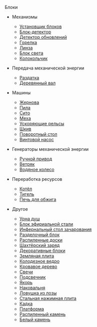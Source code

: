 Блоки  

- Механизмы
    * [Установщик блоков](block_dispenser.md)
    * [Блок-детектор](detector.md)
    * [Детектор обновлений](buddy_block.md)
    * [Горелка](hibachi.md)
    * [Линза](lens.md)
    * [Блок света](light.md)
    * [Колокольчик](wind_chime.md)

- Передача механической энергии
    * [Раздатка](wooden_gearbox.md)
    * [Деревянный вал](wooden_axle.md)

- Машины
    * [Жернова](millstone.md)
    * [Пила](saw.md)
    * [Сито](hopper.md)
    * [Меха](bellows.md)
    * [Ускоряющие рельсы](booster.md)
    * [Шкив](pulley.md)
    * [Поворотный стол](turntable.md)
    * [Винтовой насос](screw_pump.md)
 
- Генераторы механической энергии
    * [Ручной привод](hand_crank.md)
    * [Ветряк](windmill.md)
    * [Водяное колесо](waterwheel.md)        
    
- Переработка ресурсов
    * [Котёл](cauldron.md)
    * [Тигель](crucible.md)
    * [Печь для обжига](kiln.md)

- Другое
    * [Урна душ](soul_urn.md)
    * [Блок эфириальной стали](soulforged_steel_block.md)
    * [Инфернальный стол зачарования](infernal_enchanter.md)
    * [Разделочный блок](chopping_block.md)
    * [Распиленные доски](minimized_wood.md)
    * [Шахтёрский заряд](mining_charge.md)
    * [Декоративные блоки](decoration.md)
    * [Земляная плита](dirt_slab.md)
    * [Колодезное ведро](well_bucket.md)
    * [Кровавое дерево](blood_wood.md)
    * [Свечи](candles.md)
    * [Подсвечник](candle_holders.md)
    * [Якорь](anchor.md)
    * [Наковальня](anvil.md)
    * [Ловушка из лозы](vine_trap.md)
    * [Стальная нажимная плита](steel_pressure_plate.md)
    * [Кадка](planter.md)
    * [Платформа](platform.md)
    * [Распиленный камень](minimized_stone.md)
    * [Белый камень](white_stone.md)
    